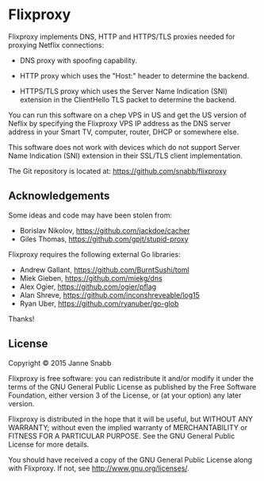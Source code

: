 Flixproxy
=========

Flixproxy implements DNS, HTTP and HTTPS/TLS proxies needed for proxying
Netflix connections:

 - DNS proxy with spoofing capability.

 - HTTP proxy which uses the "Host:" header to determine the backend.

 - HTTPS/TLS proxy which uses the Server Name Indication (SNI) extension
   in the ClientHello TLS packet to determine the backend.

You can run this software on a chep VPS in US and get the US version of
Neflix by specifying the Flixproxy VPS IP address as the DNS server address
in your Smart TV, computer, router, DHCP or somewhere else.

This software does not work with devices which do not support Server Name
Indication (SNI) extension in their SSL/TLS client implementation.

The Git repository is located at: https://github.com/snabb/flixproxy


Acknowledgements
----------------

Some ideas and code may have been stolen from:

- Borislav Nikolov, https://github.com/jackdoe/cacher
- Giles Thomas, https://github.com/gpjt/stupid-proxy

Flixproxy requires the following external Go libraries:

- Andrew Gallant, https://github.com/BurntSushi/toml
- Miek Gieben, https://github.com/miekg/dns
- Alex Ogier, https://github.com/ogier/pflag
- Alan Shreve, https://github.com/inconshreveable/log15
- Ryan Uber, https://github.com/ryanuber/go-glob

Thanks!


License
-------

Copyright © 2015 Janne Snabb <snabb AT epipe.com>

Flixproxy is free software: you can redistribute it and/or modify
it under the terms of the GNU General Public License as published by
the Free Software Foundation, either version 3 of the License, or
(at your option) any later version.

Flixproxy is distributed in the hope that it will be useful,
but WITHOUT ANY WARRANTY; without even the implied warranty of
MERCHANTABILITY or FITNESS FOR A PARTICULAR PURPOSE. See the
GNU General Public License for more details.

You should have received a copy of the GNU General Public License
along with Flixproxy. If not, see <http://www.gnu.org/licenses/>.

